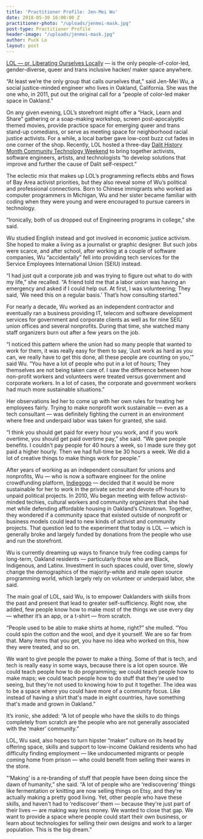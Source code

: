 ```yaml
---
title: 'Practitioner Profile: Jen-Mei Wu'
date: 2018-05-30 16:00:00 Z
practitioner-photo: "/uploads/jenmei-mask.jpg"
post-type: Practitioner Profile
header-image: "/uploads/jenmei-mask.jpg"
author: Puck Lo
layout: post
---
```


[LOL — or, Liberating Ourselves Locally](https://oaklandmakerspace.wordpress.com/) — is the only people-of-color-led, gender-diverse, queer and trans inclusive hacker/ maker space anywhere.

“At least we’re the only group that calls ourselves that,” said Jen-Mei Wu, a social justice-minded engineer who lives in Oakland, California. She was the one who, in 2011, put out the original call for a “people of color-led maker space in Oakland.”
 
On any given evening, LOL’s storefront might offer a “Hack, Learn and Share” gathering or a soap-making workshop, screen post-apocalyptic themed movies, provide practice space for emerging queer and trans stand-up comedians, or serve as meeting space for neighborhood racial justice activists. For a while, a local barber gave low-cost buzz cut fades in one corner of the shop. Recently, LOL hosted a three-day [Dalit History Month Community Technology Weekend](https://www.facebook.com/events/1686897114931093/) to bring together activists, software engineers, artists, and technologists “to develop solutions that improve and further the cause of Dalit self-respect.” 

The eclectic mix that makes up LOL’s programming reflects ebbs and flows of Bay Area activist priorities, but they also reveal some of Wu’s political and professional connections. Born to Chinese immigrants who worked as computer programmers in Michigan, Wu and her sister became familiar with coding when they were young and were encouraged to pursue careers in technology. 

“Ironically, both of us dropped out of Engineering programs in college,” she said. 

Wu studied English instead and got involved in economic justice activism. She hoped to make a living as a journalist or graphic designer. But such jobs were scarce, and after school, after working at a couple of software companies, Wu “accidentally” fell into providing tech services for the Service Employees International Union (SEIU) instead.

“I had just quit a corporate job and was trying to figure out what to do with my life,” she recalled. “A friend told me that a labor union was having an emergency and asked if I could help out. At first, I was volunteering; They said, ‘We need this on a regular basis.’ That’s how consulting started.”

For nearly a decade, Wu worked as an independent contractor and eventually ran a business providing IT, telecom and software development services for government and corporate clients as well as for nine SEIU union offices and several nonprofits. During that time, she watched many staff organizers burn out after a few years on the job. 

“I noticed this pattern where the union had so many people that wanted to work for them, it was really easy for them to say, ‘Just work as hard as you can, we really have to get this done, all these people are counting on you,’” said Wu. “You have a lot of people who put in a lot of hours; They themselves are not being taken care of. I saw the difference between how non-profit workers and volunteers were treated versus government and corporate workers. In a lot of cases, the corporate and government workers had much more sustainable situations.” 

Her observations led her to come up with her own rules for treating her employees fairly. Trying to make nonprofit work sustainable — even as a tech consultant — was definitely fighting the current in an environment where free and underpaid labor was taken for granted, she said.

“I think you should get paid for every hour you work, and if you work overtime, you should get paid overtime pay,” she said. “We gave people benefits. I couldn't pay people for 40 hours a week, so I made sure they got paid a higher hourly. Then we had full-time be 30 hours a week. We did a lot of creative things to make things work for people.”

After years of working as an independent consultant for unions and nonprofits, Wu — who is now a software engineer for the online crowdfunding platform, [Indiegogo](https://www.indiegogo.com/) — decided that it would be more sustainable for her to work in the private sector and devote off-hours to unpaid political projects. In 2010, Wu began meeting with fellow activist-minded techies, cultural workers and community organizers that she had met while defending affordable housing in Oakland’s Chinatown. Together, they wondered if a community space that existed outside of nonprofit or business models could lead to new kinds of activist and community projects. That question led to the experiment that today is LOL — which is generally broke and largely funded by donations from the people who use and run the storefront. 

Wu is currently dreaming up ways to finance truly free coding camps for long-term, Oakland residents — particularly those who are Black, Indigenous, and Latinx. Investment in such spaces could, over time, slowly change the demographics of the majority-white and male open source programming world, which largely rely on volunteer or underpaid labor, she said.

The main goal of LOL, said Wu, is to empower Oaklanders with skills from the past and present that lead to greater self-sufficiency. Right now, she added, few people know how to make most of the things we use every day — whether it’s an app, or a t-shirt — from scratch. 

“People used to be able to make shirts at home, right?” she mulled. “You could spin the cotton and the wool, and dye it yourself. We are so far from that. Many items that you get, you have no idea who worked on this, how they were treated, and so on.

We want to give people the power to make a thing. Some of that is tech, and tech is really easy in some ways, because there is a lot open source. We could teach people how to do programming; we could teach people how to make maps; we could teach people how to do stuff that they're used to seeing, but they're not used to knowing how to put it together. The idea was to be a space where you could have more of a community focus. Like instead of having a shirt that's made in eight countries, have something that's made and grown in Oakland.”

It’s ironic, she added: “A lot of people who have the skills to do things completely from scratch are the people who are not generally associated with the ‘maker’ community.”

LOL, Wu said, also hopes to turn hipster “maker” culture on its head by offering space, skills and support to low-income Oakland residents who had difficulty finding employment — like undocumented migrants or people coming home from prison — who could benefit from selling their wares in the store. 

“‘Making’ is a re-branding of stuff that people have been doing since the dawn of humanity,” she said. “A lot of people who are ‘rediscovering’ things like fermentation or knitting are now selling things on Etsy, and they're actually making a pretty good living. Yet, other people who have these skills, and haven't had to ‘rediscover’ them — because they're just part of their lives — are making way less money. We wanted to close that gap. We want to provide a space where people could start their own business, or learn about technologies for selling their own designs and work to a larger population. This is the big dream.” 
